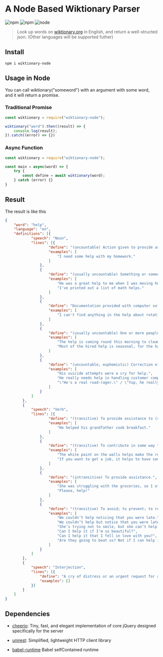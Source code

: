 # A Node Based Wiktionary Parser 

![npm](https://img.shields.io/npm/v/wiktionary-node.svg?style=flat)
![npm](https://img.shields.io/npm/dw/wiktionary-node.svg)
![node](https://img.shields.io/node/v/passport.svg)

>  Look up words on [wiktionary.org](https://www.wiktionary.org/) in English, and return a well-structed json. (Other languages will be supported futher)

## Install

```
npm i wiktionary-node
```
## Usage in Node

You can call wiktionary("someword") with an argument with some word, and it will return a promise.

### Traditional Promise

```js
const wiktionary = require("wiktionary-node");

wiktionary("word").then((result) => {
    console.log(result);
}).catch((error) => {})
```
### Async Function

```js
const wiktionary = require("wiktionary-node");

const main = async(word) => {
    try {
        const define = await wiktionary(word);
    } catch (error) {}
}
```

## Result

The result is like this

```json
{
    "word": "help",
    "language": "en",
    "definitions": [{
            "speech": "Noun",
            "lines": [{
                    "define": "(uncountable) Action given to provide assistance; aid.",
                    "examples": [
                        "I need some help with my homework."
                    ]
                },
                {
                    "define": "(usually uncountable) Something or someone which provides assistance with a task.",
                    "examples": [
                        "He was a great help to me when I was moving house.",
                        "I've printed out a list of math helps."
                    ]
                },
                {
                    "define": "Documentation provided with computer software, etc. and accessed using the computer.",
                    "examples": [
                        "I can't find anything in the help about rotating an image."
                    ]
                },
                {
                    "define": "(usually uncountable) One or more people employed to help in the maintenance of a house or the operation of a farm or enterprise.",
                    "examples": [
                        "The help is coming round this morning to clean.",
                        "Most of the hired help is seasonal, for the harvest."
                    ]
                },
                {
                    "define": "(uncountable, euphemistic) Correction of deficits, as by psychological counseling or medication or social support or remedial training.",
                    "examples": [
                        "His suicide attempts were a cry for help.",
                        "He really needs help in handling customer complaints.",
                        "\"He's a real road-rager.\" / \"Yup, he really needs help, maybe anger management.\""
                    ]
                }
            ]
        },
        {
            "speech": "Verb",
            "lines": [{
                    "define": "(transitive) To provide assistance to (someone or something).",
                    "examples": [
                        "He helped his grandfather cook breakfast."
                    ]
                },
                {
                    "define": "(transitive) To contribute in some way to.",
                    "examples": [
                        "The white paint on the walls helps make the room look brighter.",
                        "If you want to get a job, it helps to have some prior experience."
                    ]
                },
                {
                    "define": "(intransitive) To provide assistance.",
                    "examples": [
                        "She was struggling with the groceries, so I offered to help.",
                        "Please, help!"
                    ]
                },
                {
                    "define": "(transitive) To avoid; to prevent; to refrain from; to restrain (oneself). Usually used in nonassertive contexts with can.",
                    "examples": [
                        "We couldn’t help noticing that you were late.",
                        "We couldn’t help but notice that you were late.",
                        "She’s trying not to smile, but she can’t help herself.",
                        "Can I help it if I'm so beautiful?",
                        "Can I help it that I fell in love with you?",
                        "Are they going to beat us? Not if I can help it!"
                    ]
                }
            ]
        },
        {
            "speech": "Interjection",
            "lines": [{
                "define": "A cry of distress or an urgent request for assistance",
                "examples": []
            }]
        }
    ]
}
```

## Dependencies

- [cheerio](https://github.com/cheeriojs/cheerio): Tiny, fast, and elegant implementation of core jQuery designed specifically for the server

- [unirest](https://github.com/Kong/unirest-nodejs): Simplified, lightweight HTTP client library

- [babel-runtime](https://www.npmjs.com/package/babel-runtime) Babel selfContained runtime

  ​